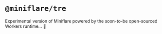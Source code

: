 # `@miniflare/tre`

Experimental version of Miniflare powered by the soon-to-be open-sourced Workers
runtime... 👀
